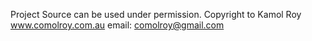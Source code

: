 Project Source can be used under permission.
Copyright to Kamol Roy
www.comolroy.com.au
email: comolroy@gmail.com
